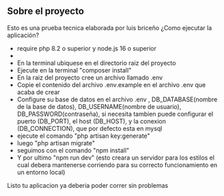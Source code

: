 ## Sobre el proyecto

Esto es una prueba tecnica elaborada por luis briceño 
¿Como ejecutar la aplicación?
- require php 8.2 o superior y node.js 16 o superior
- 
- En la terminal ubiquese en el directorio raiz del proyecto
- Ejecute en la terminal "composer install"
- En la raiz del proyecto cree un archivo llamado .env
- Copie el contenido del archivo .env.example en el archivo .env que acaba de crear
- Configure su base de datos en el archivo .env , DB_DATABASE(nombre de la base de datos), DB_USERNAME(nombre de usuario), DB_PASSWORD(contraseña), si necesita tambien puede configurar el puerto (DB_PORT), el host (DB_HOST), y la conexion (DB_CONNECTION), que por defecto esta en mysql
- ejecute el comando "php artisan key:generate"
- luego "php artisan migrate"
- seguimos con el comando "npm install"
- Y por ultimo "npm run dev" (esto creara un servidor para los estilos el cual debera mantenerse corriendo para su correcto funcionamiento en un entorno local)

Listo tu aplicacion ya deberia poder correr sin problemas
